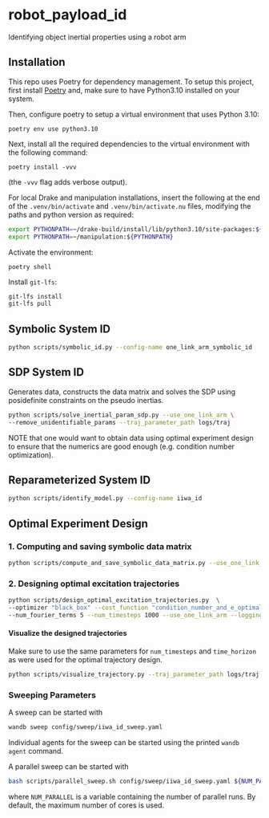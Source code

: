 # robot_payload_id
Identifying object inertial properties using a robot arm

## Installation

This repo uses Poetry for dependency management. To setup this project, first install
[Poetry](https://python-poetry.org/docs/#installation) and, make sure to have Python3.10
installed on your system.

Then, configure poetry to setup a virtual environment that uses Python 3.10:
```
poetry env use python3.10
```

Next, install all the required dependencies to the virtual environment with the
following command:
```
poetry install -vvv
```
(the `-vvv` flag adds verbose output).

For local Drake and manipulation installations, insert the following at the end of the
`.venv/bin/activate` and `.venv/bin/activate.nu` files, modifying the paths and python version as required:
```bash
export PYTHONPATH=~/drake-build/install/lib/python3.10/site-packages:${PYTHONPATH}
export PYTHONPATH=~/manipulation:${PYTHONPATH}
```

Activate the environment:
```
poetry shell
```

Install `git-lfs`:

```bash
git-lfs install
git-lfs pull
```

## Symbolic System ID

```bash
python scripts/symbolic_id.py --config-name one_link_arm_symbolic_id
```

## SDP System ID

Generates data, constructs the data matrix and solves the SDP using posidefinite
constraints on the pseudo inertias.

```bash
python scripts/solve_inertial_param_sdp.py --use_one_link_arm \
--remove_unidentifiable_params --traj_parameter_path logs/traj
```

NOTE that one would want to obtain data using optimal experiment design to ensure that
the numerics are good enough (e.g. condition number optimization).

## Reparameterized System ID

```bash
python scripts/identify_model.py --config-name iiwa_id
```

## Optimal Experiment Design

### 1. Computing and saving symbolic data matrix

```bash
python scripts/compute_and_save_symbolic_data_matrix.py --use_one_link_arm
```

### 2. Designing optimal excitation trajectories

```bash
python scripts/design_optimal_excitation_trajectories.py  \
--optimizer "black_box" --cost_function "condition_number_and_e_optimality" \
--num_fourier_terms 5 --num_timesteps 1000 --use_one_link_arm --logging_path logs/traj
```

#### Visualize the designed trajectories

Make sure to use the same parameters for `num_timesteps` and `time_horizon` as were used
for the optimal trajectory design.
```bash
python scripts/visualize_trajectory.py --traj_parameter_path logs/traj
```

### Sweeping Parameters

A sweep can be started with
```bash
wandb sweep config/sweep/iiwa_id_sweep.yaml
```
Individual agents for the sweep can be started using the printed `wandb agent` command.

A parallel sweep can be started with
```bash
bash scripts/parallel_sweep.sh config/sweep/iiwa_id_sweep.yaml ${NUM_PARALLEL}
```
where `NUM_PARALLEL` is a variable containing the number of parallel runs. By default,
the maximum number of cores is used.
